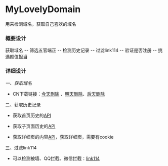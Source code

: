 # MyLovelyDomain
用来检测域名，获取自己喜欢的域名

### 概要设计

获取域名 -- 筛选五官端正 -- 检测历史记录 -- 过滤link114 -- 验证是否注册 -- 挑选颜值担当

### 详细设计

*一、获取域名*

- CN下载链接：[今天删除](http://www.cnnic.cn/download/registar_list/1todayDel.txt) 、[明天删除](http://www.cnnic.cn/download/registar_list/future1todayDel.txt)、[后天删除](http://www.cnnic.cn/download/registar_list/future2todayDel.txt)

二、获取历史记录

- 获取首页历史的[API]("http://web.archive.org/web/timemap/json?url={domain}/&fl=timestamp:4,timestamp,original")
- 获取子页面历史的[API]("http://web.archive.org/web/timemap/json?url={domain}/&fl=timestamp:4,timestamp,original&matchType=prefix")

- 获取详细页的内容[API]("https://web.archive.org/web/{20141218034700}/{http://puttt.com/}")，获取详细页，需要有cookie

三、过滤link114

- 可以检测被墙、QQ拦截、微信拦截：[link114](http://www.link114.cn/)

